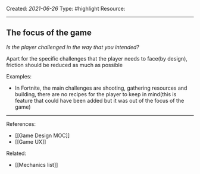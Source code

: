 
Created: *2021-06-26*
Type: #highlight 
Resource: 

---
## The focus of the game 
*Is the player challenged in the way that you intended?*

Apart for the specific challenges that the player needs to face(by design), friction should be reduced as much as possible

Examples:
- In Fortnite, the main challenges are shooting, gathering resources and building, there are no recipes for the player to keep in mind(this is feature that could have been added but it was out of the focus of the game)

---
References:
- [[Game Design MOC]]
- [[Game UX]]

Related:
- [[Mechanics list]]
